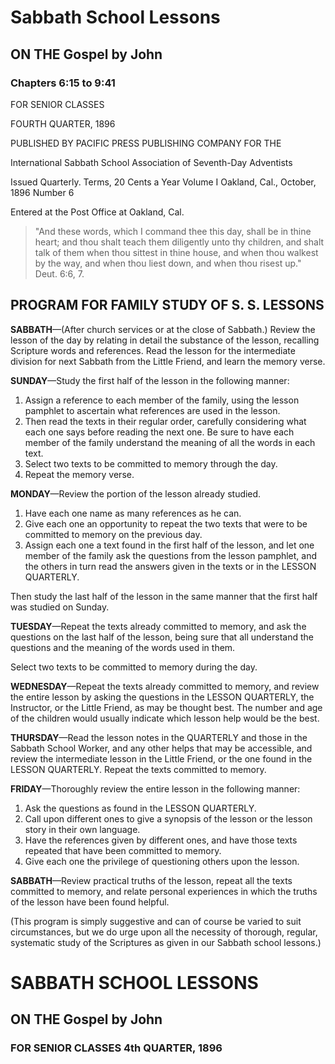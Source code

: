 # Sabbath School Lessons

## ON THE Gospel by John
### Chapters 6:15 to 9:41

FOR SENIOR CLASSES

FOURTH QUARTER, 1896

PUBLISHED BY
PACIFIC PRESS PUBLISHING COMPANY
FOR THE

International Sabbath School Association
of Seventh-Day Adventists

Issued Quarterly.                      Terms, 20 Cents a Year
Volume I                 Oakland, Cal., October, 1896              Number 6

Entered at the Post Office at Oakland, Cal.

> "And these words, which I command thee this day, shall be in thine heart; and thou shalt teach them diligently unto thy children, and shalt talk of them when thou sittest in thine house, and when thou walkest by the way, and when thou liest down, and when thou risest up." Deut. 6:6, 7.

## PROGRAM FOR FAMILY STUDY OF S. S. LESSONS

**SABBATH**—(After church services or at the close of Sabbath.) Review the lesson of the day by relating in detail the substance of the lesson, recalling Scripture words and references. Read the lesson for the intermediate division for next Sabbath from the Little Friend, and learn the memory verse.

**SUNDAY**—Study the first half of the lesson in the following manner:
1. Assign a reference to each member of the family, using the lesson pamphlet to ascertain what references are used in the lesson.
2. Then read the texts in their regular order, carefully considering what each one says before reading the next one. Be sure to have each member of the family understand the meaning of all the words in each text.
3. Select two texts to be committed to memory through the day.
4. Repeat the memory verse.

**MONDAY**—Review the portion of the lesson already studied.
1. Have each one name as many references as he can.
2. Give each one an opportunity to repeat the two texts that were to be committed to memory on the previous day.
3. Assign each one a text found in the first half of the lesson, and let one member of the family ask the questions from the lesson pamphlet, and the others in turn read the answers given in the texts or in the LESSON QUARTERLY.

Then study the last half of the lesson in the same manner that the first half was studied on Sunday.

**TUESDAY**—Repeat the texts already committed to memory, and ask the questions on the last half of the lesson, being sure that all understand the questions and the meaning of the words used in them.

Select two texts to be committed to memory during the day.

**WEDNESDAY**—Repeat the texts already committed to memory, and review the entire lesson by asking the questions in the LESSON QUARTERLY, the Instructor, or the Little Friend, as may be thought best. The number and age of the children would usually indicate which lesson help would be the best.

**THURSDAY**—Read the lesson notes in the QUARTERLY and those in the Sabbath School Worker, and any other helps that may be accessible, and review the intermediate lesson in the Little Friend, or the one found in the LESSON QUARTERLY. Repeat the texts committed to memory.

**FRIDAY**—Thoroughly review the entire lesson in the following manner:
1. Ask the questions as found in the LESSON QUARTERLY.
2. Call upon different ones to give a synopsis of the lesson or the lesson story in their own language.
3. Have the references given by different ones, and have those texts repeated that have been committed to memory.
4. Give each one the privilege of questioning others upon the lesson.

**SABBATH**—Review practical truths of the lesson, repeat all the texts committed to memory, and relate personal experiences in which the truths of the lesson have been found helpful.

(This program is simply suggestive and can of course be varied to suit circumstances, but we do urge upon all the necessity of thorough, regular, systematic study of the Scriptures as given in our Sabbath school lessons.)

# SABBATH SCHOOL LESSONS

## ON THE Gospel by John
### FOR SENIOR CLASSES                                 4th QUARTER, 1896